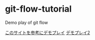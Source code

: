 # git-flow-tutorial

Demo play of git flow

[このサイトを参考にデモプレイ](https://qiita.com/KosukeSone/items/514dd24828b485c69a05)
[デモプレイ2](https://qiita.com/tanishi/items/09e72c65c0a0c9e1cc10)
